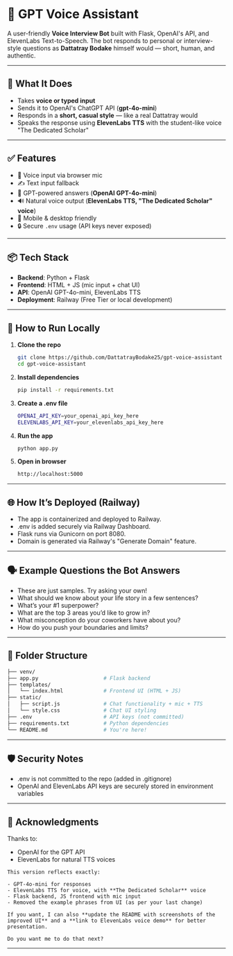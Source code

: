 # 🎤 GPT Voice Assistant

A user-friendly **Voice Interview Bot** built with Flask, OpenAI's API, and ElevenLabs Text-to-Speech. The bot responds to personal or interview-style questions as **Dattatray Bodake** himself would — short, human, and authentic.

---

## 🧠 What It Does

- Takes **voice or typed input**
- Sends it to OpenAI's ChatGPT API (**gpt-4o-mini**)
- Responds in a **short, casual style** — like a real Dattatray would
- Speaks the response using **ElevenLabs TTS** with the student-like voice "The Dedicated Scholar"

---

## ✅ Features

- 🎤 Voice input via browser mic
- ✍️ Text input fallback
- 🤖 GPT-powered answers (**OpenAI GPT-4o-mini**)
- 🔊 Natural voice output (**ElevenLabs TTS, "The Dedicated Scholar" voice**)
- 📱 Mobile & desktop friendly
- 🔒 Secure `.env` usage (API keys never exposed)

---

## 📦 Tech Stack

- **Backend**: Python + Flask
- **Frontend**: HTML + JS (mic input + chat UI)
- **API**: OpenAI GPT-4o-mini, ElevenLabs TTS
- **Deployment**: Railway (Free Tier or local development)

---

## 🚀 How to Run Locally

1. **Clone the repo**
   ```bash
   git clone https://github.com/DattatrayBodake25/gpt-voice-assistant
   cd gpt-voice-assistant
   ```

2. **Install dependencies**
   ```bash
   pip install -r requirements.txt
   ```

3. **Create a .env file**
   ```bash
   OPENAI_API_KEY=your_openai_api_key_here
   ELEVENLABS_API_KEY=your_elevenlabs_api_key_here
   ```

4. **Run the app**
   ```bash
   python app.py
   ```

5. **Open in browser**
   ```bash
   http://localhost:5000
   ```
   
---


## 🌐 How It’s Deployed (Railway)
- The app is containerized and deployed to Railway.
- .env is added securely via Railway Dashboard.
- Flask runs via Gunicorn on port 8080.
- Domain is generated via Railway's "Generate Domain" feature.

---

## 🗣️ Example Questions the Bot Answers
- These are just samples. Try asking your own!
- What should we know about your life story in a few sentences?
- What’s your #1 superpower?
- What are the top 3 areas you’d like to grow in?
- What misconception do your coworkers have about you?
- How do you push your boundaries and limits?

---

## 📁 Folder Structure
```bash
├── venv/ 
├── app.py                     # Flask backend
├── templates/
│   └── index.html             # Frontend UI (HTML + JS)
├── static/
│   ├── script.js              # Chat functionality + mic + TTS
│   └── style.css              # Chat UI styling
├── .env                       # API keys (not committed)
├── requirements.txt           # Python dependencies
└── README.md                  # You're here!
```

---

## 🛡️ Security Notes
- .env is not committed to the repo (added in .gitignore)
- OpenAI and ElevenLabs API keys are securely stored in environment variables

---

## 🤝 Acknowledgments
Thanks to:
- OpenAI for the GPT API
- ElevenLabs for natural TTS voices

```vbnet
This version reflects exactly:  

- GPT-4o-mini for responses  
- ElevenLabs TTS for voice, with **The Dedicated Scholar** voice  
- Flask backend, JS frontend with mic input  
- Removed the example phrases from UI (as per your last change)  

If you want, I can also **update the README with screenshots of the improved UI** and a **link to ElevenLabs voice demo** for better presentation.

Do you want me to do that next?
```

---
